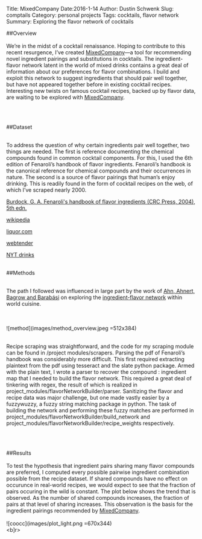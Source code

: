 Title: MixedCompany 
Date:2016-1-14 
Author: Dustin Schwenk 
Slug: comptails 
Category: personal projects 
Tags: cocktails, flavor network 
Summary: Exploring the flavor network of cocktails

##Overview
<br><br>
We’re in the midst of a cocktail renaissance. Hoping to contribute to this recent resurgence, I’ve created [MixedCompany](recommender "Title")—a tool for recommending novel ingredient pairings and substitutions in cocktails. The ingredient-flavor network latent in the world of mixed drinks contains a great deal of information about our preferences for flavor combinations. I build and exploit this network to suggest ingredients that should pair well together, but have not appeared together before in existing cocktail recipes. Interesting new twists on famous cocktail recipes, backed up by flavor data, are waiting to be explored with [MixedCompany](recommender "Title").

<br><br>


##Dataset
<br><br>

To address the question of why certain ingredients pair well together, two things are needed. The first is reference documenting the chemical compounds found in common cocktail components. For this, I used the 6th edition of Fenaroli’s handbook of flavor ingredients. Fenaroli’s handbook is the canonical reference for chemical compounds and their occurrences in nature. The second is a source of flavor pairings that human’s enjoy drinking. This is readily found in the form of cocktail recipes on the web, of which I’ve scraped nearly 2000. 

[Burdock, G. A. Fenaroli's handbook of flavor ingredients (CRC Press, 2004), 5th edn.](https://books.google.com/books?id=A8OyTzGGJhYC&printsec=frontcover&source=gbs_ge_summary_r&cad=0#v=onepage&q&f=false "Title")

[wikipedia](https://en.wikipedia.org/wiki/List_of_cocktails "Title")

[liquor.com](http://liquor.com/recipes/ "Title")

[webtender](http://wiki.webtender.com/wiki/Category%3aRecipes "Title")

[NYT drinks](http://topics.nytimes.com/top/features/magazine/columns/drink/index.html "Title")
<br><br>

##Methods
<br><br>

The path I followed was influenced in large part by the work of 
[Ahn, Ahnert, Bagrow and Barabási](http://www.nature.com/articles/srep00196 "Title") on exploring the [ingredient-flavor network](https://en.wikipedia.org/wiki/Ingredient-flavor_network 'Title') within world cuisine. 


<br><br>
![method](images/method_overview.jpeg =512x384)
<br><br>

Recipe scraping was straightforward, and the code for my scraping module can be found in /project modules/scrapers. Parsing the pdf of Fenaroli’s handbook was considerably more difficult. This first required extracting plaintext from the pdf using tesseract and the slate python package. Armed with the plain text, I wrote a parser to recover the compound : ingredient map that I needed to build the flavor network. This required a great deal of tinkering with regex, the result of which is realized in project_modules/flavorNetworkBuilder/parser. Sanitizing the flavor and recipe data was major challenge, but one made vastly easier by a fuzzywuzzy, a fuzzy string matching package in python. The task of building the network and performing these fuzzy matches are performed in project_modules/flavorNetworkBuilder/build_network and project_modules/flavorNetworkBuilder/recipe_weights respectively.

<br><br>

##Results
<br><br>
To test the hypothesis that ingredient pairs sharing many flavor compounds are preferred, I computed every possible pairwise ingredient combination possible from the recipe dataset. If shared compounds have no effect on occurunce in real-world recipes, we would expect to see that the fraction of pairs occuring in the wild is constant. The plot below shows the trend that is observed. As the number of shared compounds increases, the fraction of pairs at that level of sharing increases. This observation is the basis for the ingredient pairings recommended by [MixedCompany](recommender "Title").
<br><br>
![coocc](images/plot_light.png =670x344)
<br><b]r>







